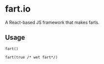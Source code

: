 # fart.io
A React-based JS framework that makes farts.

## Usage

`fart()`

`fart(true /* wet fart*/)`
